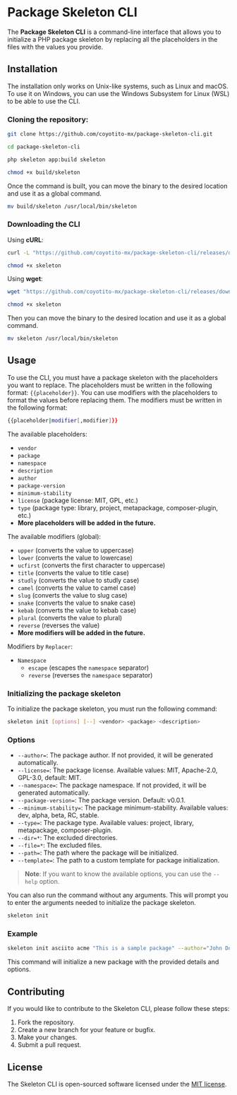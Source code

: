 # Package Skeleton CLI

The **Package Skeleton CLI** is a command-line interface that allows you to initialize a PHP package skeleton by replacing all the placeholders in the files with the values you provide.

## Installation

The installation only works on Unix-like systems, such as Linux and macOS. To use it on Windows, you can use the Windows Subsystem for Linux (WSL) to be able to use the CLI.

### Cloning the repository:

```bash
git clone https://github.com/coyotito-mx/package-skeleton-cli.git

cd package-skeleton-cli

php skeleton app:build skeleton

chmod +x build/skeleton
```

Once the command is built, you can move the binary to the desired location and use it as a global command.

```bash
mv build/skeleton /usr/local/bin/skeleton
```

### Downloading the CLI

Using **cURL**:
```bash
curl -L "https://github.com/coyotito-mx/package-skeleton-cli/releases/download/v0.0.3/skeleton" -o skeleton

chmod +x skeleton
```

Using **wget**:
```bash
wget "https://github.com/coyotito-mx/package-skeleton-cli/releases/download/v0.0.3/skeleton" -O skeleton

chmod +x skeleton
```

Then you can move the binary to the desired location and use it as a global command.

```bash
mv skeleton /usr/local/bin/skeleton
```

## Usage

To use the CLI, you must have a package skeleton with the placeholders you want to replace. The placeholders must be written in the following format: `{{placeholder}}`. You can use modifiers with the placeholders to format the values before replacing them. The modifiers must be written in the following format:

```bash
{{placeholder|modifier[,modifier]}}
```

The available placeholders:

- `vendor`
- `package`
- `namespace`
- `description`
- `author`
- `package-version`
- `minimum-stability`
- `license` (package license: MIT, GPL, etc.)
- `type` (package type: library, project, metapackage, composer-plugin, etc.)
- **More placeholders will be added in the future.**

The available modifiers (global):

- `upper` (converts the value to uppercase)
- `lower` (converts the value to lowercase)
- `ucfirst` (converts the first character to uppercase)
- `title` (converts the value to title case)
- `studly` (converts the value to studly case)
- `camel` (converts the value to camel case)
- `slug` (converts the value to slug case)
- `snake` (converts the value to snake case)
- `kebab` (converts the value to kebab case)
- `plural` (converts the value to plural)
- `reverse` (reverses the value)
- **More modifiers will be added in the future.**

Modifiers by `Replacer`:

- `Namespace`
    - `escape` (escapes the `namespace` separator)
    - `reverse` (reverses the `namespace` separator)

### Initializing the package skeleton

To initialize the package skeleton, you must run the following command:

```bash
skeleton init [options] [--] <vendor> <package> <description>
```

### Options

- `--author=`: The package author. If not provided, it will be generated automatically.
- `--license=`: The package license. Available values: MIT, Apache-2.0, GPL-3.0, default: MIT.
- `--namespace=`: The package namespace. If not provided, it will be generated automatically.
- `--package-version=`: The package version. Default: v0.0.1.
- `--minimum-stability=`: The package minimum-stability. Available values: dev, alpha, beta, RC, stable.
- `--type=`: The package type. Available values: project, library, metapackage, composer-plugin.
- `--dir=*`: The excluded directories.
- `--file=*`: The excluded files.
- `--path=`: The path where the package will be initialized.
- `--template=`: The path to a custom template for package initialization.

> **Note**: If you want to know the available options, you can use the `--help` option.

You can also run the command without any arguments. This will prompt you to enter the arguments needed to initialize the package skeleton.

```bash
skeleton init
```

### Example

```bash
skeleton init asciito acme "This is a sample package" --author="John Doe" --license=MIT --namespace="Asciito\\Acme" --package-version=v1.0.0 --minimum-stability=stable --type=library --path=./packages
```

This command will initialize a new package with the provided details and options.

## Contributing

If you would like to contribute to the Skeleton CLI, please follow these steps:

1. Fork the repository.
2. Create a new branch for your feature or bugfix.
3. Make your changes.
4. Submit a pull request.

## License

The Skeleton CLI is open-sourced software licensed under the [MIT license](https://opensource.org/licenses/MIT).
